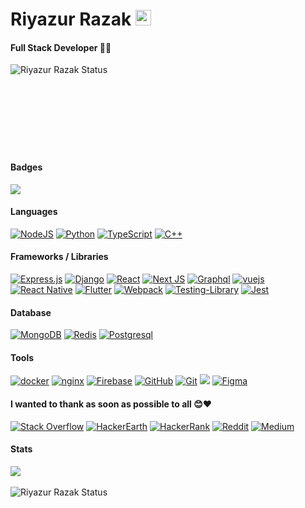 <h1>Riyazur Razak <img src="https://media.giphy.com/media/hvRJCLFzcasrR4ia7z/giphy.gif" width="25px" height="25px"> <br /> 
       <h4>Full Stack Developer 👨‍💻</h4></h1>
       
      

   [<img align="left" alt="Riyazur Razak Status" src="https://github-readme-stats.vercel.app/api/top-langs/?username=RiyazurRazak&hide=html,css&theme=dark&layout=compact&langs_count=8" />]()
  <br />
  <br />
  <br />
  <br />
  <br />
  <br />
  <br />
  <br />


#### Badges
 [<img src="https://www.codewars.com/users/RiyazurRazak/badges/large" />](https://www.codewars.com/users/RiyazurRazak)


 #### Languages
 
 
 [<img alt="NodeJS" src="https://img.shields.io/badge/node.js%20-%2343853D.svg?&style=for-the-badge&logo=node.js&logoColor=white"/>]()
 [<img alt="Python" src="https://img.shields.io/badge/python%20-%2314354C.svg?&style=for-the-badge&logo=python&logoColor=white"/>]()
 [<img alt="TypeScript" src="https://img.shields.io/badge/typescript%20-%23007ACC.svg?&style=for-the-badge&logo=typescript&logoColor=white"/>]()
 [<img alt="C++" src="https://img.shields.io/badge/c++%20-%2300599C.svg?&style=for-the-badge&logo=c%2B%2B&ogoColor=white"/>]()


#### Frameworks / Libraries

[<img alt="Express.js" src="https://img.shields.io/badge/express.js%20-%23404d59.svg?&style=for-the-badge"/>]()
[<img alt="Django" src="https://img.shields.io/badge/DJANGO-REST-ff1709?style=for-the-badge&logo=django&logoColor=white&color=ff1709&labelColor=gray" />]()
[<img alt="React" src="https://img.shields.io/badge/react%20-%2320232a.svg?&style=for-the-badge&logo=react&logoColor=%2361DAFB"/>]()
[<img alt="Next JS" src="https://img.shields.io/badge/next%20js%20-%23000000.svg?&style=for-the-badge&logo=next.js&logoColor=white"/>]()
[<img alt="Graphql" src="https://img.shields.io/badge/GraphQl-E10098?style=for-the-badge&logo=graphql&logoColor=white" />]()
[<img alt="vuejs" src="https://img.shields.io/badge/Vue.js-35495E?style=for-the-badge&logo=vuedotjs&logoColor=4FC08" />]()
[<img alt="React Native" src="https://img.shields.io/badge/React_Native-20232A?style=for-the-badge&logo=react&logoColor=61DAFB"/>]()
[<img alt="Flutter" src="https://img.shields.io/badge/Flutter%20-%2302569B.svg?&style=for-the-badge&logo=Flutter&logoColor=white" />]()
[<img alt="Webpack" src="https://img.shields.io/badge/webpack%20-%238DD6F9.svg?&style=for-the-badge&logo=webpack&logoColor=black" />]()
[<img alt="Testing-Library" src="https://img.shields.io/badge/-Testing%20Library-%23E33332?&style=for-the-badge&logo=testing-library&logoColor=white"/>]()
[<img alt="Jest" src="https://img.shields.io/badge/-jest-%23C21325?&style=for-the-badge&logo=jest&logoColor=white"/>]()

#### Database

[<img alt="MongoDB" src ="https://img.shields.io/badge/MongoDB-%234ea94b.svg?&style=for-the-badge&logo=mongodb&logoColor=white"/>]()
[<img alt="Redis" src="https://img.shields.io/badge/redis-%23DD0031.svg?&style=for-the-badge&logo=redis&logoColor=white" />]()
[<img alt="Postgresql" src="https://img.shields.io/badge/PostgreSQL-316192?style=for-the-badge&logo=postgresql&logoColor=white" />]()


#### Tools
[<img alt="docker" src="https://img.shields.io/badge/Docker-2CA5E0?style=for-the-badge&logo=docker&logoColor=white" />]()
[<img alt="nginx" src="https://img.shields.io/badge/Nginx-009639?style=for-the-badge&logo=nginx&logoColor=white" />]()
[<img alt="Firebase" src="https://img.shields.io/badge/firebase-ffca28?style=for-the-badge&logo=firebase&logoColor=black"/>]()
[<img alt="GitHub" src="https://img.shields.io/badge/github%20-%23121011.svg?&style=for-the-badge&logo=github&logoColor=white"/>]()
[<img alt="Git" src="https://img.shields.io/badge/git%20-%23F05033.svg?&style=for-the-badge&logo=git&logoColor=white"/>]()
[<img src="https://img.shields.io/badge/Arduino-00979D?style=for-the-badge&logo=Arduino&logoColor=white" />]()
[<img alt="Figma" src="https://img.shields.io/badge/figma%20-%23F24E1E.svg?&style=for-the-badge&logo=figma&logoColor=white"/>]()


#### I wanted to thank as soon as possible to all 😊❤

[<img alt="Stack Overflow" src="https://img.shields.io/badge/-Stack%20overflow-FE7A16?style=for-the-badge&logo=stack-overflow&logoColor=white"/>]()
[<img alt="HackerEarth" src="https://img.shields.io/badge/HackerEarth%20-%232C3454.svg?&style=for-the-badge&logo=HackerEarth&logoColor=Blue"/>]()
[<img alt="HackerRank" src="https://img.shields.io/badge/-Hackerrank-2EC866?style=for-the-badge&logo=HackerRank&logoColor=white"/>]()
[<img alt="Reddit" src="https://img.shields.io/badge/Reddit%20-%23FF4500.svg?&style=for-the-badge&logo=Reddit&logoColor=white"/>]()
[<img alt="Medium" src="https://img.shields.io/badge/Medium%20-%23000000.svg?&style=for-the-badge&logo=Medium&logoColor=white"/>]()


#### Stats 
 [![](https://github-readme-streak-stats.herokuapp.com/?user=RiyazurRazak&theme=blue-green)]()
 <br />
 <br />
 [<img align="left" alt="Riyazur Razak Status" src="https://github-readme-stats.vercel.app/api?username=RiyazurRazak&theme=dark" />]()


  
 
 


